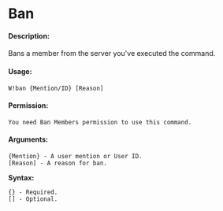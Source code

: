 # Ban

#### Description:

Bans a member from the server you've executed the command.

#### Usage:

```
W!ban {Mention/ID} [Reason]
```

#### Permission:

```
You need Ban Members permission to use this command.
```

#### Arguments:

```
{Mention} - A user mention or User ID.
[Reason] - A reason for ban.
```

**Syntax:**

```
{} - Required.
[] - Optional.
```
